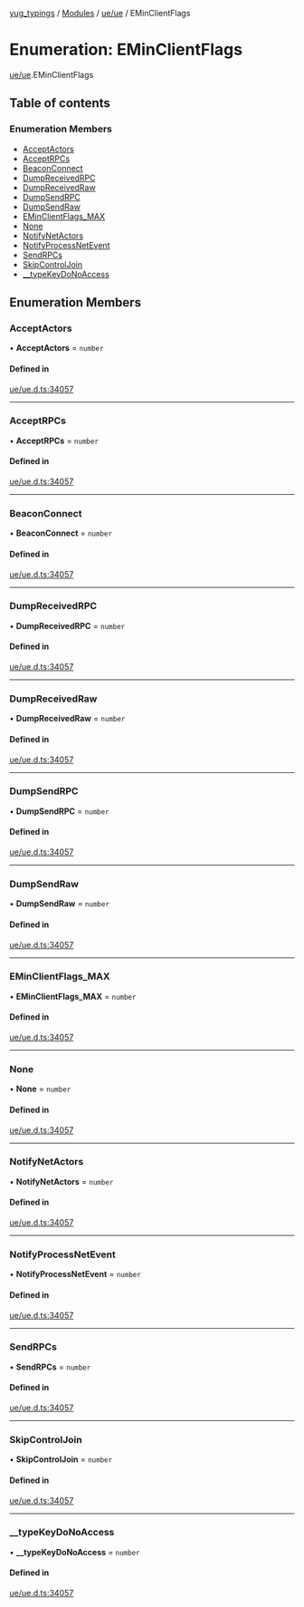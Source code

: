 [yug_typings](../README.md) / [Modules](../modules.md) / [ue/ue](../modules/ue_ue.md) / EMinClientFlags

# Enumeration: EMinClientFlags

[ue/ue](../modules/ue_ue.md).EMinClientFlags

## Table of contents

### Enumeration Members

- [AcceptActors](ue_ue.EMinClientFlags.md#acceptactors)
- [AcceptRPCs](ue_ue.EMinClientFlags.md#acceptrpcs)
- [BeaconConnect](ue_ue.EMinClientFlags.md#beaconconnect)
- [DumpReceivedRPC](ue_ue.EMinClientFlags.md#dumpreceivedrpc)
- [DumpReceivedRaw](ue_ue.EMinClientFlags.md#dumpreceivedraw)
- [DumpSendRPC](ue_ue.EMinClientFlags.md#dumpsendrpc)
- [DumpSendRaw](ue_ue.EMinClientFlags.md#dumpsendraw)
- [EMinClientFlags\_MAX](ue_ue.EMinClientFlags.md#eminclientflags_max)
- [None](ue_ue.EMinClientFlags.md#none)
- [NotifyNetActors](ue_ue.EMinClientFlags.md#notifynetactors)
- [NotifyProcessNetEvent](ue_ue.EMinClientFlags.md#notifyprocessnetevent)
- [SendRPCs](ue_ue.EMinClientFlags.md#sendrpcs)
- [SkipControlJoin](ue_ue.EMinClientFlags.md#skipcontroljoin)
- [\_\_typeKeyDoNoAccess](ue_ue.EMinClientFlags.md#__typekeydonoaccess)

## Enumeration Members

### AcceptActors

• **AcceptActors** = `number`

#### Defined in

[ue/ue.d.ts:34057](https://github.com/YugMetaverse/yug_typings/blob/25cad34/ue/ue.d.ts#L34057)

___

### AcceptRPCs

• **AcceptRPCs** = `number`

#### Defined in

[ue/ue.d.ts:34057](https://github.com/YugMetaverse/yug_typings/blob/25cad34/ue/ue.d.ts#L34057)

___

### BeaconConnect

• **BeaconConnect** = `number`

#### Defined in

[ue/ue.d.ts:34057](https://github.com/YugMetaverse/yug_typings/blob/25cad34/ue/ue.d.ts#L34057)

___

### DumpReceivedRPC

• **DumpReceivedRPC** = `number`

#### Defined in

[ue/ue.d.ts:34057](https://github.com/YugMetaverse/yug_typings/blob/25cad34/ue/ue.d.ts#L34057)

___

### DumpReceivedRaw

• **DumpReceivedRaw** = `number`

#### Defined in

[ue/ue.d.ts:34057](https://github.com/YugMetaverse/yug_typings/blob/25cad34/ue/ue.d.ts#L34057)

___

### DumpSendRPC

• **DumpSendRPC** = `number`

#### Defined in

[ue/ue.d.ts:34057](https://github.com/YugMetaverse/yug_typings/blob/25cad34/ue/ue.d.ts#L34057)

___

### DumpSendRaw

• **DumpSendRaw** = `number`

#### Defined in

[ue/ue.d.ts:34057](https://github.com/YugMetaverse/yug_typings/blob/25cad34/ue/ue.d.ts#L34057)

___

### EMinClientFlags\_MAX

• **EMinClientFlags\_MAX** = `number`

#### Defined in

[ue/ue.d.ts:34057](https://github.com/YugMetaverse/yug_typings/blob/25cad34/ue/ue.d.ts#L34057)

___

### None

• **None** = `number`

#### Defined in

[ue/ue.d.ts:34057](https://github.com/YugMetaverse/yug_typings/blob/25cad34/ue/ue.d.ts#L34057)

___

### NotifyNetActors

• **NotifyNetActors** = `number`

#### Defined in

[ue/ue.d.ts:34057](https://github.com/YugMetaverse/yug_typings/blob/25cad34/ue/ue.d.ts#L34057)

___

### NotifyProcessNetEvent

• **NotifyProcessNetEvent** = `number`

#### Defined in

[ue/ue.d.ts:34057](https://github.com/YugMetaverse/yug_typings/blob/25cad34/ue/ue.d.ts#L34057)

___

### SendRPCs

• **SendRPCs** = `number`

#### Defined in

[ue/ue.d.ts:34057](https://github.com/YugMetaverse/yug_typings/blob/25cad34/ue/ue.d.ts#L34057)

___

### SkipControlJoin

• **SkipControlJoin** = `number`

#### Defined in

[ue/ue.d.ts:34057](https://github.com/YugMetaverse/yug_typings/blob/25cad34/ue/ue.d.ts#L34057)

___

### \_\_typeKeyDoNoAccess

• **\_\_typeKeyDoNoAccess** = `number`

#### Defined in

[ue/ue.d.ts:34057](https://github.com/YugMetaverse/yug_typings/blob/25cad34/ue/ue.d.ts#L34057)
